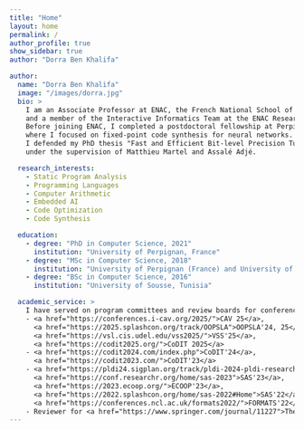 ```yaml
---
title: "Home"
layout: home
permalink: /
author_profile: true
show_sidebar: true
author: "Dorra Ben Khalifa"

author:
  name: "Dorra Ben Khalifa"
  image: "/images/dorra.jpg"
  bio: >
    I am an Associate Professor at ENAC, the French National School of Civil Aviation,
    and a member of the Interactive Informatics Team at the ENAC Research Lab.
    Before joining ENAC, I completed a postdoctoral fellowship at Perpignan University,
    where I focused on fixed-point code synthesis for neural networks.
    I defended my PhD thesis "Fast and Efficient Bit-level Precision Tuning" in 2021
    under the supervision of Matthieu Martel and Assalé Adjé.

  research_interests:
    - Static Program Analysis
    - Programming Languages
    - Computer Arithmetic
    - Embedded AI
    - Code Optimization
    - Code Synthesis

  education:
    - degree: "PhD in Computer Science, 2021"
      institution: "University of Perpignan, France"
    - degree: "MSc in Computer Science, 2018"
      institution: "University of Perpignan (France) and University of Sousse (Tunisia)"
    - degree: "BSc in Computer Science, 2016"
      institution: "University of Sousse, Tunisia"

  academic_service: >
    I have served on program committees and review boards for conferences and journals including:
    - <a href="https://conferences.i-cav.org/2025/">CAV 25</a>, 
      <a href="https://2025.splashcon.org/track/OOPSLA">OOPSLA'24, 25</a>, 
      <a href="https://vsl.cis.udel.edu/vss2025/">VSS'25</a>, 
      <a href="https://codit2025.org/">CoDIT 2025</a>
    - <a href="https://codit2024.com/index.php">CoDIT'24</a>, 
      <a href="https://codit2023.com/">CoDIT'23</a>
    - <a href="https://pldi24.sigplan.org/track/pldi-2024-pldi-research-artifacts">PLDI'24</a>, 
      <a href="https://conf.researchr.org/home/sas-2023">SAS'23</a>, 
      <a href="https://2023.ecoop.org/">ECOOP'23</a>, 
      <a href="https://2022.splashcon.org/home/sas-2022#Home">SAS'22</a>, 
      <a href="https://conferences.ncl.ac.uk/formats2022/">FORMATS'22</a>
    - Reviewer for <a href="https://www.springer.com/journal/11227">The Journal of Supercomputing</a>
---
```


